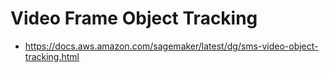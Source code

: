 # Video Frame Object Tracking 
- https://docs.aws.amazon.com/sagemaker/latest/dg/sms-video-object-tracking.html


